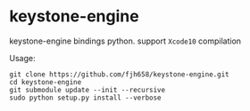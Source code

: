 # keystone-engine
keystone-engine bindings python. support `Xcode10` compilation

Usage:

```
git clone https://github.com/fjh658/keystone-engine.git
cd keystone-engine
git submodule update --init --recursive
sudo python setup.py install --verbose
```

